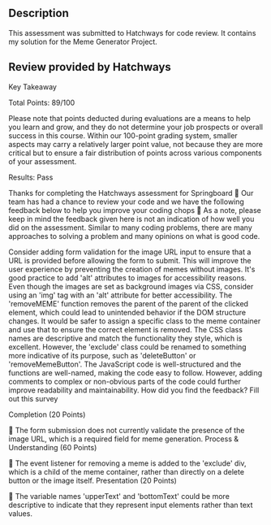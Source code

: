 ## Description

This assessment was submitted to Hatchways for code review. It contains my solution for the Meme Generator Project.


## Review provided by Hatchways

Key Takeaway

Total Points: 89/100

Please note that points deducted during evaluations are a means to help you learn and grow, and they do not determine your job prospects or overall success in this course. Within our 100-point grading system, smaller aspects may carry a relatively larger point value, not because they are more critical but to ensure a fair distribution of points across various components of your assessment.

Results: Pass

Thanks for completing the Hatchways assessment for Springboard 🎉 Our team has had a chance to review your code and we have the following feedback below to help you improve your coding chops 🥢 As a note, please keep in mind the feedback given here is not an indication of how well you did on the assessment. Similar to many coding problems, there are many approaches to solving a problem and many opinions on what is good code.

Consider adding form validation for the image URL input to ensure that a URL is provided before allowing the form to submit. This will improve the user experience by preventing the creation of memes without images.
It's good practice to add 'alt' attributes to images for accessibility reasons. Even though the images are set as background images via CSS, consider using an 'img' tag with an 'alt' attribute for better accessibility.
The 'removeMEME' function removes the parent of the parent of the clicked element, which could lead to unintended behavior if the DOM structure changes. It would be safer to assign a specific class to the meme container and use that to ensure the correct element is removed.
The CSS class names are descriptive and match the functionality they style, which is excellent. However, the 'exclude' class could be renamed to something more indicative of its purpose, such as 'deleteButton' or 'removeMemeButton'.
The JavaScript code is well-structured and the functions are well-named, making the code easy to follow. However, adding comments to complex or non-obvious parts of the code could further improve readability and maintainability.
How did you find the feedback? Fill out this survey

Completion (20 Points)

🔻 The form submission does not currently validate the presence of the image URL, which is a required field for meme generation.
Process & Understanding (60 Points)

🔻 The event listener for removing a meme is added to the 'exclude' div, which is a child of the meme container, rather than directly on a delete button or the image itself.
Presentation (20 Points)

🔻 The variable names 'upperText' and 'bottomText' could be more descriptive to indicate that they represent input elements rather than text values.
